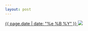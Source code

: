 ```yaml
---
layout: post
---
```


<p>
  <a href="/261">
    <time>{{ page.date | date: "%e %B %Y" }}</time>
    <img src="{{ site.assets_url }}/261.jpg">
  </a>
  
</p>
